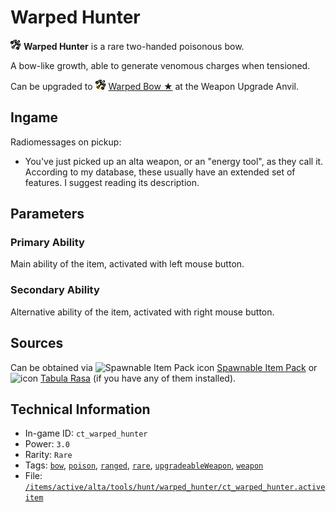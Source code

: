 # Warped Hunter

<img src="https://raw.githubusercontent.com/Ceterai/Enternia/main/items/active/alta/tools/hunt/warped_hunter/icon.png" alt="Warped Hunter icon" loading="lazy" width="auto" height="16px"/> **Warped Hunter** is a rare two-handed poisonous bow.

A bow-like growth, able to generate venomous charges when tensioned.

Can be upgraded to <img src="https://raw.githubusercontent.com/Ceterai/Enternia/main/items/active/alta/tools/hunt/warped_hunter/icon_upg.png" alt="Warped Bow ★ icon" loading="lazy" width="auto" height="16px"/> [Warped Bow ★](https://ceterai.github.io/MyEnternia/Wiki/WarpedBow) at the Weapon Upgrade Anvil.

## Ingame

Radiomessages on pickup:

- You've just picked up an alta weapon, or an "energy tool", as they call it. According to my database, these usually have an extended set of features. I suggest reading its description.

## Parameters

### Primary Ability

Main ability of the item, activated with left mouse button.

### Secondary Ability

Alternative ability of the item, activated with right mouse button.

## Sources

Can be obtained via <img src="https://raw.githubusercontent.com/Silverfeelin/Starbound-SpawnableItemPack/master/interface/sip/iconSmall.png" alt="Spawnable Item Pack icon" width="18" height="14"/> [Spawnable Item Pack](https://steamcommunity.com/sharedfiles/filedetails/?id=733665104) or <img src="https://steamuserimages-a.akamaihd.net/ugc/263843960696222713/3EC9A7C005541F7D577EBCB8C5736B4EFC9973D6/" alt="icon" width="8" height="12"/> [Tabula Rasa](https://community.playstarbound.com/resources/the-tabula-rasa.3222/) (if you have any of them installed).

## Technical Information

- In-game ID: `ct_warped_hunter`
- Power: `3.0`
- Rarity: `Rare`
- Tags: [`bow`](https://ceterai.github.io/MyEnternia/Wiki/Tags/Bow), [`poison`](https://ceterai.github.io/MyEnternia/Wiki/Tags/Poison), [`ranged`](https://ceterai.github.io/MyEnternia/Wiki/Tags/Ranged), [`rare`](https://ceterai.github.io/MyEnternia/Wiki/Tags/Rare), [`upgradeableWeapon`](https://ceterai.github.io/MyEnternia/Wiki/Tags/UpgradeableWeapon), [`weapon`](https://ceterai.github.io/MyEnternia/Wiki/Tags/Weapon)
- File: [`/items/active/alta/tools/hunt/warped_hunter/ct_warped_hunter.activeitem`](https://github.com/Ceterai/Enternia/blob/main/items/active/alta/tools/hunt/warped_hunter/ct_warped_hunter.activeitem)
